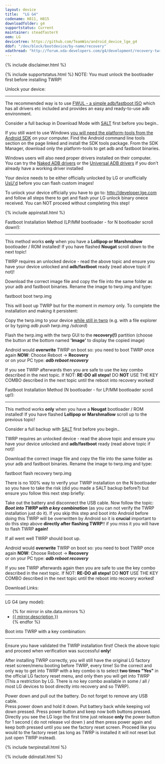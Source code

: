 ```yaml
---
layout: device
title:  "LG G4"
codename: H811, H815
downloadfolder: g4
supportstatus: Current
maintainer: steadfasterX
oem: LG
devicetree: https://github.com/TeamWin/android_device_lge_g4
ddof: "/dev/block/bootdevice/by-name/recovery"
xdathread: "http://forum.xda-developers.com/g4/development/recovery-twrp-3-touch-recovery-t3442424"
---
```


{% include disclaimer.html %}

{% include supportstatus.html %}
NOTE: You must unlock the bootloader first before installing TWRP!

<div class='page-heading' id='unlock'>Unlock your device:</div>
<hr />
<p class="text">The recommended way is to use <a href="https://forum.xda-developers.com/android/software-hacking/live-iso-adb-fastboot-driver-issues-t3526755" target=_blank>FWUL - a simple adb/fastboot ISO</a> which has all drivers etc included and provides an easy and ready-to-use adb environment.</p>
<p class="text">Consider a full backup in Download Mode with <a href="https://bit.do/SALTatXDA" target=_blank>SALT</a> first before you begin..</p>
<p class="text">If you still want to use Windows <a href="http://developer.android.com/sdk/index.html#linux-bundle-size">you will need the platform-tools from the Android SDK</a> on your computer. Find the Android command line tools section on the page linked and install the SDK tools package. From the SDK Manager, download only the platform-tools to get adb and fastboot binaries.</p>
<p class="text">Windows users will also need proper drivers installed on their computer. You can try the <a href="http://www.xda-developers.com/universal-naked-driver-solves-your-adb-driver-problems-on-windows/">Naked ADB drivers</a> or the <a href="http://www.koushikdutta.com/post/universal-adb-driver">Universal ADB drivers</a> if you don't already have a working driver installed</p>
<p class="text">Your device needs to be either officially unlocked by LG or unofficially <a href="https://bit.do/unlockg4" target=_blank>UsU'd</a> before you can flash custom images!
<p class="text">To unlock your device officially you have to go to: <a href="http://developer.lge.com/resource/mobile/RetrieveBootloader.dev" target=_blank>http://developer.lge.com</a> and follow all steps there to get and flash your LG unlock binary onece received. You can NOT proceed without completing this step!</p>

{% include appinstall.html %}

<div class='page-heading' id='fastboot-install-lpmm'>Fastboot Installation Method (LP/MM bootloader - for N bootloader scroll down!):</div>
<hr />
<p class="text">This method works <b>only</b> when you have a <b>Lollipop or Marshmallow</b> bootloader / ROM installed! If you have flashed <b>Nougat</b> scroll down to the next topic!</p>
<p class="text">TWRP requires an unlocked device - read the above topic and ensure you have your device unlocked and <b>adb/fastboot</b> ready (read above topic if not)!</p>
<p class="text">Download the correct image file and copy the file into the same folder as your adb and fastboot binaries. Rename the image to twrp.img and type:</p>
<p class="code">fastboot boot twrp.img</p>
<p class="text">This will boot up TWRP but for the moment in <i>memory</i> only. To complete the installation and making it persistent:</p>
<p class="text">Copy the twrp.img to your device <u>while still in twrp</u> (e.g. with a file explorer or by typing <i>adb push twrp.img /sdcard</i>)</p>
<p class="text">Flash the twrp.img with the twrp GUI to the <b>recovery(!)</b> partition (choose the button at the bottom named <b>'Image'</b> to display the copied image)</p>
<p class="text">Android would <b>overwrite</b> TWRP on boot so: you need to boot TWRP once again <b>NOW</b>: Choose Reboot -> <b>Recovery</b><br />
or on your PC type: <i><b>adb reboot recovery</b></i></p>
<p class="text">If you see TWRP afterwards then you are safe to use the key combo described in the next topic. If NOT: <b>RE-DO all steps!</b> DO <b>NOT</b> USE THE KEY COMBO described in the next topic until the reboot into recovery worked!</p>

<div class='page-heading' id='fastboot-install-n'>Fastboot Installation Method (N bootloader - for LP/MM bootloader scroll up!):</div>
<hr />
<p class="text">This method works <b>only</b> when you have a <b>Nougat</b> bootloader / ROM installed! If you have flashed <b>Lollipop or Marshmallow</b> scroll up to the previous topic!</p>
<p class="text">Consider a full backup with <a href="https://bit.do/SALTatXDA" target=_blank>SALT</a> first before you begin..</p>
<p class="text">TWRP requires an unlocked device - read the above topic and ensure you have your device unlocked and <b>adb/fastboot</b> ready (read above topic if not)!</p>
<p class="text">Download the correct image file and copy the file into the same folder as your adb and fastboot binaries. Rename the image to twrp.img and type:</p>
<p class="code">fastboot flash recovery twrp.img</p>
<p class="text">There is no 100% way to verify your TWRP installation on the N bootloader so you have to take the risk (did you made a SALT backup before?) but ensure you follow this next step briefly:</p>
<p class="text">Take out the battery and disconnect the USB cable. Now follow the topic: <i><b>Boot into TWRP with a key combination</b></i> (as you can not verify the TWRP installation just do it). If you skip this step and boot into Android before doing this TWRP will be overwritten by Android so it is <b>crucial</b> important to do this step above <b>directly after flashing TWRP</b>!! if you miss it you will have to flash TWRP <b>again!</b></p>
<p class="text">If all went well TWRP should boot up.</p>
<p class="text">Android would <b>overwrite</b> TWRP on boot so: you need to boot TWRP once again <b>NOW</b>: Choose Reboot -> <b>Recovery</b><br />
or on your PC type: <i><b>adb reboot recovery</b></i></p>
<p class="text">If you see TWRP afterwards again then you are safe to use the key combo described in the next topic. If NOT: <b>RE-DO all steps!</b> DO <b>NOT</b> USE THE KEY COMBO described in the next topic until the reboot into recovery worked!</p>

<div class='page-heading'>Download Links:</div>
<hr />
<p class="text">LG G4 (any model):</p>
<ul>
{% for mirror in site.data.mirrors %}
  <li>
    <a href="{{ mirror.baseurl }}g4">
      {{ mirror.description }}
    </a>
  </li>
{% endfor %}
</ul>

<div class='page-heading'>Boot into TWRP with a key combination:</div>
<hr />
<p class="text">Ensure you have validated the TWRP installation first! Check the above topic and proceed when verification was successful <b>only</b>!<p>
<p class="text">After installing TWRP correctly, you will still have the original LG factory reset screen/menu booting before TWRP, every time! So the correct and only way to get into TWRP with a key combo is to select <b>two times "Yes"</b> in the official LG factory reset menu, and only then you will get into TWRP (This a restriction by LG. There is no key combo available in some / all / most LG devices to boot directly into recovery and so TWRP).</p>
<p class="text">Power down and pull out the battery. Do not forget to remove any USB cable. <br />
Press power down and hold it down. Put battery back while keeping vol down pressed. Press power button and keep now both buttons pressed. Directly you see the LG logo the first time just release <b>only</b> the power button for 1 second ( do not release vol down ) and then press power again and keep both pressed until you see the factory reset screen. Proceed like you would to the factory reset (as long as TWRP is installed it will not reset but just open TWRP instead).


{% include twrpinstall.html %}

{% include ddinstall.html %}

